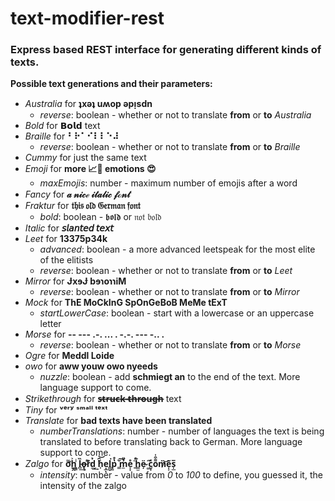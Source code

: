 # text-modifier-rest

### Express based REST interface for generating different kinds of texts.

**Possible text generations and their parameters:**

-   _Australia_ for **ʇxǝʇ uʍop ǝpᴉsdn**
    -   _reverse_: boolean - whether or not to translate **from** or **to** _Australia_
-   _Bold_ for **𝗕𝗼𝗹𝗱** text
-   _Braille_ for **⠃⠗⠁⠊⠇⠇⠑⠼**
    -   _reverse_: boolean - whether or not to translate **from** or **to** _Braille_
-   _Cummy_ for just the same text
-   _Emoji_ for **more 📈😤 emotions 😍**
    -   _maxEmojis_: number - maximum number of emojis after a word
-   _Fancy_ for **𝒶 𝓃𝒾𝒸ℯ 𝒾𝓉𝒶𝓁𝒾𝒸 𝒻ℴ𝓃𝓉**
-   _Fraktur_ for **𝔱𝔥𝔦𝔰 𝔬𝔩𝔡 𝔊𝔢𝔯𝔪𝔞𝔫 𝔣𝔬𝔫𝔱**
    -   _bold_: boolean - 𝖇𝖔𝖑𝖉 or 𝔫𝔬𝔱 𝔟𝔬𝔩𝔡
-   _Italic_ for **𝘴𝘭𝘢𝘯𝘵𝘦𝘥 𝘵𝘦𝘹𝘵**
-   _Leet_ for **13375p34k**
    -   _advanced_: boolean - a more advanced leetspeak for the most elite of the elitists
    -   _reverse_: boolean - whether or not to translate **from** or **to** _Leet_
-   _Mirror_ for **ɈxɘɈ bɘɿoɿɿiM**
    -   _reverse_: boolean - whether or not to translate **from** or **to** _Mirror_
-   _Mock_ for **ThE MoCkInG SpOnGeBoB MeMe tExT**
    -   _startLowerCase_: boolean - start with a lowercase or an uppercase letter
-   _Morse_ for **-- --- .-. ... . -.-. --- -.. .**
    -   _reverse_: boolean - whether or not to translate **from** or **to** _Morse_
-   _Ogre_ for **Meddl Loide**
-   _owo_ for **aww youw owo nyeeds**
    -   _nuzzle_: boolean - add **schmiegt an** to the end of the text. More language support to come.
-   _Strikethrough_ for **s̶t̶r̶u̶c̶k̶ ̶t̶h̶r̶o̶u̶g̶h̶** text
-   _Tiny_ for **ᵛᵉʳʸ ˢᵐᵃˡˡ ᵗᵉˣᵗ**
-   _Translate_ for **bad texts have been translated**
    -   _numberTranslations_: number - number of languages the text is being translated to before translating back to German. More language support to come.
-   _Zalgo_ for **ơ̬͌ḫ̭͐ ͇͓ͥl̻̏͢o̶̥̜r͌͛́d̼̉͢ ͔̆͘h̹̑͝e͙̲ͅl͇̮͘p͍̔̊ ̳̆͠m̼̉̎e̞̞̊ ͍̈̒h̳̫̐ë̴̦ ͚̋͘c̮̟ͯo͌͒̍m̷̀͝e̩͕͂s̩̲̅**
    -   _intensity_: number - value from _0_ to _100_ to define, you guessed it, the intensity of the zalgo

